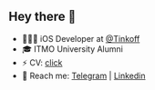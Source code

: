 ## Hey there 🦾
* 👨🏻‍💻 iOS Developer at [@Tinkoff](https://github.com/Tinkoff)
* 🎓 ITMO University Alumni
* ⚡ CV: [click](https://drive.google.com/file/d/1h6hK5NNdlwfle-IpHyc6vYSkMAJCUpTJ/view?usp=sharing)
* 📱 Reach me: [Telegram](https://t.me/belotserkovtsev) | [Linkedin](https://www.linkedin.com/in/belotserkovtsev/)
